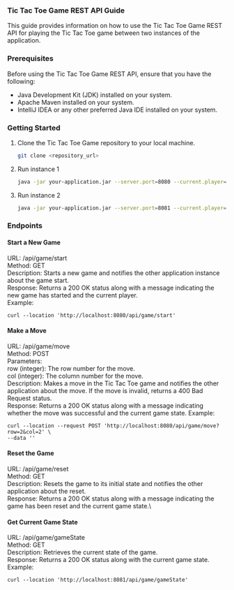### Tic Tac Toe Game REST API Guide

This guide provides information on how to use the Tic Tac Toe Game REST API for playing the Tic Tac Toe game between two instances of the application.

### Prerequisites

Before using the Tic Tac Toe Game REST API, ensure that you have the following:

- Java Development Kit (JDK) installed on your system.
- Apache Maven installed on your system.
- IntelliJ IDEA or any other preferred Java IDE installed on your system.

### Getting Started

1. Clone the Tic Tac Toe Game repository to your local machine.

   ```bash
   git clone <repository_url>
2. Run instance 1
   ```bash
   java -jar your-application.jar --server.port=8080 --current.player=X --other.instance.port=8081
3. Run instance 2
   ```bash
   java -jar your-application.jar --server.port=8081 --current.player=O --other.instance.port=8080

### Endpoints
#### Start a New Game

URL: /api/game/start\
Method: GET\
Description: Starts a new game and notifies the other application instance about the game start.\
Response: Returns a 200 OK status along with a message indicating the new game has started and the current player.\
Example:
```
curl --location 'http://localhost:8080/api/game/start'
```

#### Make a Move

URL: /api/game/move\
Method: POST\
Parameters:\
row (integer): The row number for the move.\
col (integer): The column number for the move.\
Description: Makes a move in the Tic Tac Toe game and notifies the other application about the move. If the move is invalid, returns a 400 Bad Request status.\
Response: Returns a 200 OK status along with a message indicating whether the move was successful and the current game state.
Example:
   ```
   curl --location --request POST 'http://localhost:8080/api/game/move?row=2&col=2' \
--data ''
```

#### Reset the Game

URL: /api/game/reset\
Method: GET\
Description: Resets the game to its initial state and notifies the other application about the reset.\
Response: Returns a 200 OK status along with a message indicating the game has been reset and the current game state.\

#### Get Current Game State

URL: /api/game/gameState\
Method: GET\
Description: Retrieves the current state of the game.\
Response: Returns a 200 OK status along with the current game state.\
Example:
```
curl --location 'http://localhost:8081/api/game/gameState'
```